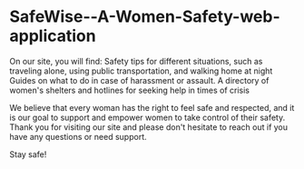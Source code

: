 # SafeWise--A-Women-Safety-web-application

On our site, you will find:
Safety tips for different situations, such as traveling alone, using public transportation, and walking home at night
Guides on what to do in case of harassment or assault.
A directory of women's shelters and hotlines for seeking help in times of crisis

We believe that every woman has the right to feel safe and respected, and it is our goal to support and empower women to take control of their safety. 
Thank you for visiting our site and please don't hesitate to reach out if you have any questions or need support.

Stay safe!

